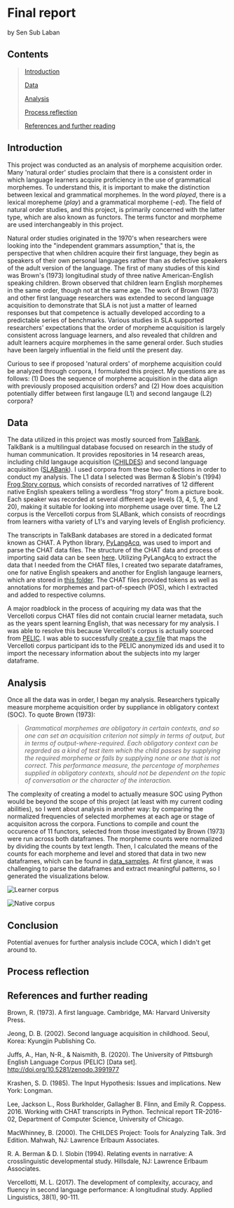 Final report
================
by Sen Sub Laban

## Contents
> <a href="#introduction" id="toc-introduction">Introduction</a>
> 
> <a href="#data-language-of-conspiracy-loco-corpus"
>    id="toc-data-language-of-conspiracy-loco-corpus">Data</a>
>
> <a href="#analysis" id="toc-analysis">Analysis</a>
>
> <a href="#process-reflection" id="toc-process-reflection">Process
>   reflection</a>
>
> <a href="#references-and-further-reading"
    id="toc-references-and-further-reading">References and further
    reading</a>

## Introduction

 This project was conducted as an analysis of morpheme acquisition order. Many 'natural order' studies proclaim that there is a consistent order in which language learners acquire proficiency in the use of grammatical morphemes. To understand this, it is important to make the distinction between lexical and grammatical morphemes. In the word *played*, there is a lexical morepheme (*play*) and a grammatical morpheme (*-ed*). The field of natural order studies, and this project, is primarily concerned with the latter type, which are also known as functors. The terms functor and morpheme are used interchangeably in this project. 
 
 Natural order studies originated in the 1970's when researchers were looking into the "independent grammars assumption," that is, the perspective that when children acquire their first language, they begin as speakers of their own personal languages rather than as defective speakers of the adult version of the language. The first of many studies of this kind was Brown's (1973) longitudinal study of three native American-English speaking children. Brown observed that children learn English morphemes in the same order, though not at the same age. The work of Brown (1973) and other first language researchers was extended to second language acquisition to demonstrate that SLA is not just a matter of learned responses but that competence is actually developed according to a predictable series of benchmarks. Various studies in SLA supported researchers' expectations that the order of morpheme acquisition is largely consistent across language learners, and also revealed that children and adult learners acquire morphemes in the same general order. Such studies have been largely influential in the field until the present day.

 Curious to see if proposed 'natural orders' of morpheme acquisition could be analyzed through corpora, I formulated this project. My questions are as follows: (1) Does the sequence of morpheme acquisition in the data align with previously proposed acquisition orders? and (2) How does acquisition potentially differ between first langauge (L1) and second langauge (L2) corpora? 

## Data
The data utilized in this project was mostly sourced from [TalkBank](https://talkbank.org/). TalkBank is a multilingual database focused on research in the study of human communication. It provides repositories in 14 research areas, including child langauge acquisition ([CHILDES](https://childes.talkbank.org/)) and second language acquisition ([SLABank](https://slabank.talkbank.org/)). I used corpora from these two collections in order to conduct my analysis. The L1 data I selected was Berman & Slobin's (1994) [Frog Story corpus](https://childes.talkbank.org/access/Frogs/English-Slobin.html), which consists of recorded narratives of 12 different native English speakers telling a wordless "frog story" from a picture book. Each speaker was recorded at several different age levels (3, 4, 5, 9, and 20), making it suitable for looking into morpheme usage over time. The L2 corpus is the Vercelloti corpus from SLABank, which consists of reocrdings from learners witha variety of L1's and varying levels of English proficiency. 

The transcripts in TalkBank databases are stored in a dedicated format known as CHAT. A Python library, [PyLangAcq](https://pylangacq.org/), was used to import and parse the CHAT data files. The structure of the CHAT data and process of importing said data can be seen [here](https://nbviewer.org/github/Data-Science-for-Linguists-2023/Morpheme-Acquisition-Analysis/blob/main/notebooks/data_curation.ipynb#importing-native-corpus). Utilizing PyLangAcq to extract the data that I needed from the CHAT files, I created two separate dataframes, one for native English speakers and another for English langauge learners, which are stored in [this folder](../data_samples). The CHAT files provided tokens as well as annotations for morphemes and part-of-speech (POS), which I extracted and added to respective columns. 

A major roadblock in the process of acquiring my data was that the Vercelloti corpus CHAT files did not contain crucial learner metadata, such as the years spent learning English, that was necessary for my analysis. I was able to resolve this because Vercelloti's corpus is actually sourced from [PELIC](https://eli-data-mining-group.github.io/Pitt-ELI-Corpus/). I was able to successfully [create a csv file](https://nbviewer.org/github/Data-Science-for-Linguists-2023/Morpheme-Acquisition-Analysis/blob/main/notebooks/data_curation_cont.ipynb#augmenting-the-l2-metadata) that maps the Vercelloti corpus participant ids to the PELIC anonymized ids and used it to import the necessary information about the subjects into my larger dataframe. 

## Analysis
Once all the data was in order, I began my analysis. Researchers typically measure morpheme acquisition order by suppliance in obligatory context (SOC). To quote Brown (1973): 
>*Grammatical morphemes are obligatory in certain contexts, and so one can set an acquisition criterion not simply in terms of output, but in terms of output-where-required. Each obligatory context can be regarded as a kind of test item which the child passes by supplying the required morpheme or fails by supplying none or one that is not correct. This performance measure, the percentage of morphemes supplied in obligatory contexts, should not be dependent on the topic of conversation or the character of the interaction.*

The complexity of creating a model to actually measure SOC using Python would be beyond the scope of this project (at least with my current coding abilities), so I went about analysis in another way: by comparing the normalized frequencies of selected morphemes at each age or stage of acquisiton across the corpora. Functions to compile and count the occurence of 11 functors, selected from those investigated by Brown (1973) were run across both dataframes. The morpheme counts were normalized by dividing the counts by text length. Then, I calculated the means of the counts for each morpheme and level and stored that data in two new dataframes, which can be found in [data_samples](../data_samples). At first glance, it was challenging to parse the dataframes and extract meaningful patterns, so I generated the visualizations below. 

![Learner corpus](../data_samples/visuals/Lcorp_linegraph.png)

![Native corpus](../data_samples/visuals/Ncorp_linegraph.png)




## Conclusion

Potential avenues for further analysis include COCA, which I didn't get around to. 

## Process reflection

## References and further reading

Brown, R. (1973). A first language. Cambridge, MA: Harvard University Press.

Jeong, D. B. (2002). Second language acquisition in childhood. Seoul, Korea: Kyungjin Publishing Co. 

Juffs, A., Han, N-R., & Naismith, B. (2020). The University of Pittsburgh English Language Corpus (PELIC) [Data set]. http://doi.org/10.5281/zenodo.3991977

Krashen, S. D. (1985). The Input Hypothesis: Issues and implications. New York: Longman.

Lee, Jackson L., Ross Burkholder, Gallagher B. Flinn, and Emily R. Coppess. 2016. Working with CHAT transcripts in Python. Technical report TR-2016-02, Department of Computer Science, University of Chicago.

MacWhinney, B. (2000). The CHILDES Project: Tools for Analyzing Talk. 3rd Edition.  Mahwah, NJ: Lawrence Erlbaum Associates.

R. A. Berman & D. I. Slobin (1994). Relating events in narrative: A crosslinguistic developmental study. Hillsdale, NJ: Lawrence Erlbaum Associates.

Vercellotti, M. L. (2017). The development of complexity, accuracy, and fluency in second language performance: A longitudinal study. Applied Linguistics, 38(1), 90-111.
